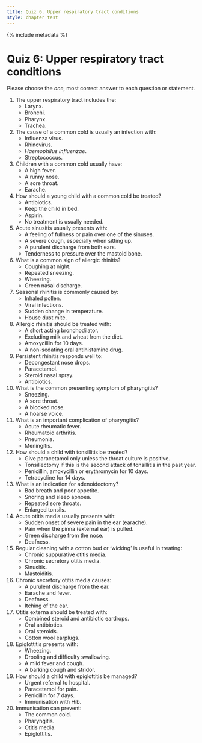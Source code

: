 ```yaml
---
title: Quiz 6. Upper respiratory tract conditions
style: chapter test
---
```


{% include metadata %}

# Quiz 6: Upper respiratory tract conditions

Please choose the *one*, most correct answer to each question or statement.

1.	The upper respiratory tract includes the:
	-	Larynx.
	-	Bronchi.
	+	Pharynx.
	-	Trachea.
2.	The cause of a common cold is usually an infection with:
	-	Influenza virus.
	+	Rhinovirus.
	-	*Haemophilus influenzae*.
	-	Streptococcus.
3.	Children with a common cold usually have:
	-	A high fever.
	+	A runny nose.
	-	A sore throat.
	-	Earache.
4.	How should a young child with a common cold be treated?
	-	Antibiotics.
	-	Keep the child in bed.
	-	Aspirin.
	+	No treatment is usually needed.
5.	Acute sinusitis usually presents with:
	+	A feeling of fullness or pain over one of the sinuses.
	-	A severe cough, especially when sitting up.
	-	A purulent discharge from both ears.
	-	Tenderness to pressure over the mastoid bone.
6.	What is a common sign of allergic rhinitis?
	-	Coughing at night.
	+	Repeated sneezing.
	-	Wheezing.
	-	Green nasal discharge.
7.	Seasonal rhinitis is commonly caused by:
	+	Inhaled pollen.
	-	Viral infections.
	-	Sudden change in temperature.
	-	House dust mite.
8.	Allergic rhinitis should be treated with:
	-	A short acting bronchodilator.
	-	Excluding milk and wheat from the diet.
	-	Amoxycillin for 10 days.
	+	A non-sedating oral antihistamine drug.
9.	Persistent rhinitis responds well to:
	-	Decongestant nose drops.
	-	Paracetamol.
	+	Steroid nasal spray.
	-	Antibiotics.
10.	What is the common presenting symptom of pharyngitis?
	-	Sneezing.
	+	A sore throat.
	-	A blocked nose.
	-	A hoarse voice.
11.	What is an important complication of pharyngitis?
	+	Acute rheumatic fever.
	-	Rheumatoid arthritis.
	-	Pneumonia.
	-	Meningitis.
12.	How should a child with tonsillitis be treated?
	-	Give paracetamol only unless the throat culture is positive.
	-	Tonsillectomy if this is the second attack of tonsillitis in the past year.
	+	Penicillin, amoxycillin or erythromycin for 10 days.
	-	Tetracycline for 14 days.
13.	What is an indication for adenoidectomy?
	-	Bad breath and poor appetite.
	+	Snoring and sleep apnoea.
	-	Repeated sore throats.
	-	Enlarged tonsils.
14.	Acute otitis media usually presents with:
	+	Sudden onset of severe pain in the ear (earache).
	-	Pain when the pinna  (external ear) is pulled.
	-	Green discharge from the nose.
	-	Deafness.
15.	Regular cleaning with a cotton bud or ‘wicking’ is useful in treating:
	+	Chronic suppurative otitis media.
	-	Chronic secretory otitis media.
	-	Sinusitis.
	-	Mastoiditis.
16.	Chronic secretory otitis media causes:
	-	A purulent discharge from the ear.
	-	Earache and fever.
	+	Deafness.
	-	Itching of the ear.
17.	Otitis externa should be treated with:
	+	Combined steroid and antibiotic eardrops.
	-	Oral antibiotics.
	-	Oral steroids.
	-	Cotton wool earplugs.
18.	Epiglottitis presents with:
	-	Wheezing.
	+	Drooling and difficulty swallowing.
	-	A mild fever and cough.
	-	A barking cough and stridor.
19.	How should a child with epiglottitis be managed?
	+	Urgent referral to hospital.
	-	Paracetamol for pain.
	-	Penicillin for 7 days.
	-	Immunisation with Hib.
20.	Immunisation can prevent:
	-	The common cold.
	-	Pharyngitis.
	-	Otitis media.
	+	Epiglottitis.

